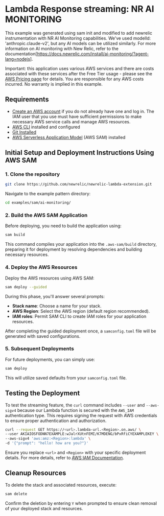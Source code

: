 # Lambda Response streaming: NR AI MONITORING

This example was generated using sam init and modified to add newrelic instrumentation with NR AI Monitoring capabilities. We've used modelId: 'anthropic.claude-v2', but any AI models can be utilized similarly. For more information on AI monitoring with New Relic, refer to the documentation[https://docs.newrelic.com/install/ai-monitoring/?agent-lang=nodejs]. 

Important: this application uses various AWS services and there are costs associated with these services after the Free Tier usage - please see the [AWS Pricing page](https://aws.amazon.com/pricing/) for details. You are responsible for any AWS costs incurred. No warranty is implied in this example.

## Requirements

* [Create an AWS account](https://portal.aws.amazon.com/gp/aws/developer/registration/index.html) if you do not already have one and log in. The IAM user that you use must have sufficient permissions to make necessary AWS service calls and manage AWS resources.
* [AWS CLI](https://docs.aws.amazon.com/cli/latest/userguide/install-cliv2.html) installed and configured
* [Git Installed](https://git-scm.com/book/en/v2/Getting-Started-Installing-Git)
* [AWS Serverless Application Model](https://docs.aws.amazon.com/serverless-application-model/latest/developerguide/serverless-sam-cli-install.html) (AWS SAM) installed

##  Initial Setup and Deployment Instructions Using AWS SAM
### 1. Clone the repository

```bash
git clone https://github.com/newrelic/newrelic-lambda-extension.git
```

Navigate to the example pattern directory:

```bash
cd examples/sam/ai-monitoring/
```

### 2. Build the AWS SAM Application

Before deploying, you need to build the application using:

```bash
sam build
```

This command compiles your application into the `.aws-sam/build` directory, preparing it for deployment by resolving dependencies and building necessary resources.

### 4. Deploy the AWS Resources

Deploy the AWS resources using AWS SAM:

```bash
sam deploy --guided
```

During this phase, you'll answer several prompts:

- **Stack name**: Choose a name for your stack.
- **AWS Region**: Select the AWS region (default region recommended).
- **IAM roles**: Permit SAM CLI to create IAM roles for your application resources.

After completing the guided deployment once, a `samconfig.toml` file will be generated with saved configurations.

### 5. Subsequent Deployments

For future deployments, you can simply use:

```bash
sam deploy
```

This will utilize saved defaults from your `samconfig.toml` file.

## Testing the Deployment

To test the streaming feature, the `curl` command includes `--user` and `--aws-sigv4` because our Lambda function is secured with the `AWS_IAM` authentication type. This requires signing the request with AWS credentials to ensure proper authentication and authorization.

```bash
curl --request GET https://<url>.lambda-url.<Region>.on.aws/ \
--user AKIAIOSFODNN7EXAMPLE:wJalrXUtnFEMI/K7MDENG/bPxRfiCYEXAMPLEKEY \
--aws-sigv4 'aws:amz:<Region>:lambda' \
-d '{"prompt": "hello! how are you?"}'
```
Ensure you replace `<url>` and `<Region>` with your specific deployment details. For more details, refer to [AWS IAM Documentation](https://docs.aws.amazon.com/lambda/latest/dg/urls-auth.html#urls-auth-iam).



## Cleanup Resources

To delete the stack and associated resources, execute:

```bash
sam delete
```

Confirm the deletion by entering `Y` when prompted to ensure clean removal of your deployed stack and resources.
